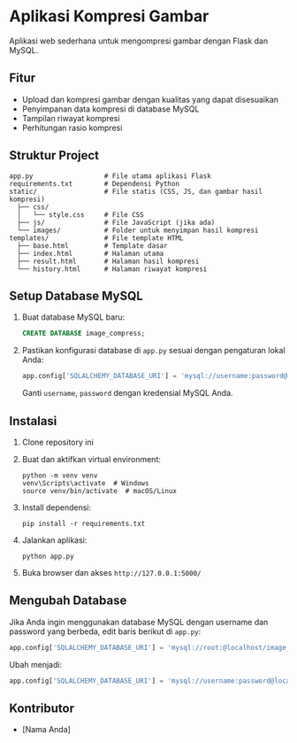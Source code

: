 # Aplikasi Kompresi Gambar

Aplikasi web sederhana untuk mengompresi gambar dengan Flask dan MySQL.

## Fitur

- Upload dan kompresi gambar dengan kualitas yang dapat disesuaikan
- Penyimpanan data kompresi di database MySQL
- Tampilan riwayat kompresi
- Perhitungan rasio kompresi

## Struktur Project

```
app.py                  # File utama aplikasi Flask
requirements.txt        # Dependensi Python
static/                 # File statis (CSS, JS, dan gambar hasil kompresi)
  ├── css/              
  │   └── style.css     # File CSS
  ├── js/               # File JavaScript (jika ada)
  └── images/           # Folder untuk menyimpan hasil kompresi
templates/              # File template HTML
  ├── base.html         # Template dasar
  ├── index.html        # Halaman utama
  ├── result.html       # Halaman hasil kompresi
  └── history.html      # Halaman riwayat kompresi
```

## Setup Database MySQL

1. Buat database MySQL baru:
   ```sql
   CREATE DATABASE image_compress;
   ```

2. Pastikan konfigurasi database di `app.py` sesuai dengan pengaturan lokal Anda:
   ```python
   app.config['SQLALCHEMY_DATABASE_URI'] = 'mysql://username:password@localhost/image_compress'
   ```
   Ganti `username`, `password` dengan kredensial MySQL Anda.

## Instalasi

1. Clone repository ini

2. Buat dan aktifkan virtual environment:
   ```
   python -m venv venv
   venv\Scripts\activate  # Windows
   source venv/bin/activate  # macOS/Linux
   ```

3. Install dependensi:
   ```
   pip install -r requirements.txt
   ```

4. Jalankan aplikasi:
   ```
   python app.py
   ```

5. Buka browser dan akses `http://127.0.0.1:5000/`

## Mengubah Database

Jika Anda ingin menggunakan database MySQL dengan username dan password yang berbeda, edit baris berikut di `app.py`:

```python
app.config['SQLALCHEMY_DATABASE_URI'] = 'mysql://root:@localhost/image_compress'
```

Ubah menjadi:

```python
app.config['SQLALCHEMY_DATABASE_URI'] = 'mysql://username:password@localhost/image_compress'
```

## Kontributor

- [Nama Anda]